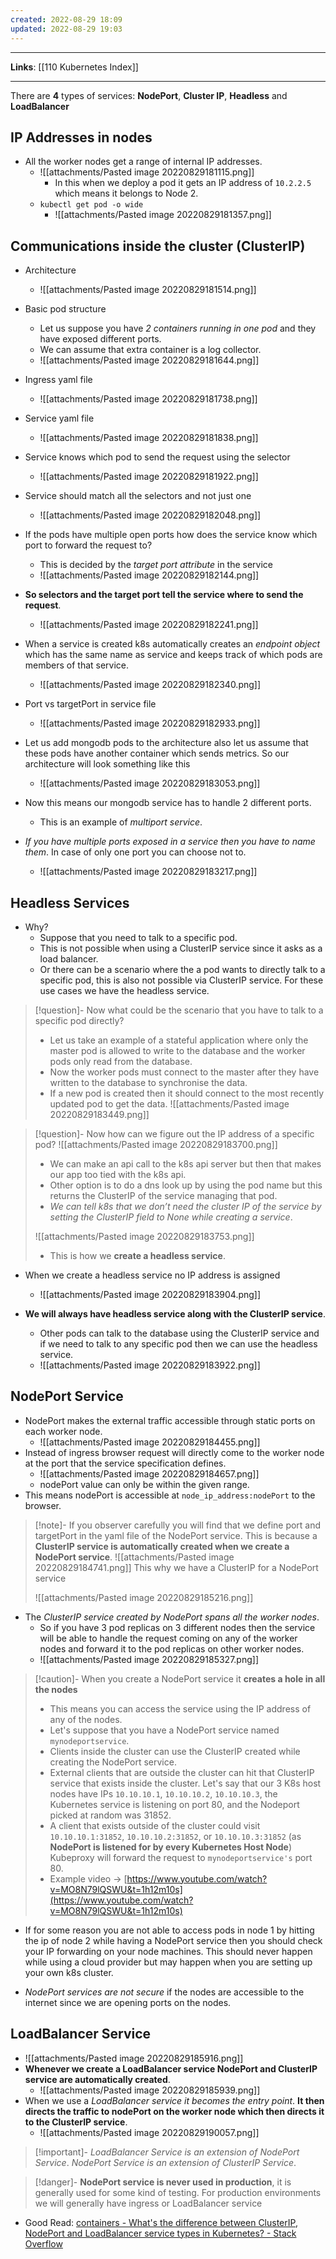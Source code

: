 ```yaml
---
created: 2022-08-29 18:09
updated: 2022-08-29 19:03
---
```

---
**Links**: [[110 Kubernetes Index]]

---
There are **4** types of services: **NodePort**, **Cluster IP**, **Headless** and **LoadBalancer**

## IP Addresses in nodes
- All the worker nodes get a range of internal IP addresses.
	- ![[attachments/Pasted image 20220829181115.png]]
		- In this when we deploy a pod it gets an IP address of `10.2.2.5` which means it belongs to Node 2.
	- `kubectl get pod -o wide`
		- ![[attachments/Pasted image 20220829181357.png]]

## Communications inside the cluster (ClusterIP)
- Architecture
	- ![[attachments/Pasted image 20220829181514.png]]

- Basic pod structure
	- Let us suppose you have *2 containers running in one pod* and they have exposed different ports. 
	- We can assume that extra container is a log collector.
	- ![[attachments/Pasted image 20220829181644.png]]
- Ingress yaml file
	- ![[attachments/Pasted image 20220829181738.png]]
- Service yaml file
	- ![[attachments/Pasted image 20220829181838.png]]
- Service knows which pod to send the request using the selector
	- ![[attachments/Pasted image 20220829181922.png]]
- Service should match all the selectors and not just one
	- ![[attachments/Pasted image 20220829182048.png]]
- If the pods have multiple open ports how does the service know which port to forward the request to?
	- This is decided by the *target port attribute* in the service
	- ![[attachments/Pasted image 20220829182144.png]]
- **So selectors and the target port tell the service where to send the request**.
	- ![[attachments/Pasted image 20220829182241.png]]
- When a service is created k8s automatically creates an *endpoint object* which has the same name as service and keeps track of which pods are members of that service.
	- ![[attachments/Pasted image 20220829182340.png]]
- Port vs targetPort in service file
	- ![[attachments/Pasted image 20220829182933.png]] 

- Let us add mongodb pods to the architecture also let us assume that these pods have another container which sends metrics. So our architecture will look something like this
	- ![[attachments/Pasted image 20220829183053.png]]
- Now this means our mongodb service has to handle 2 different ports. 
	- This is an example of *multiport service*.
- *If you have multiple ports exposed in a service then you have to name them*. In case of only one port you can choose not to.
	- ![[attachments/Pasted image 20220829183217.png]]

## Headless Services
- Why?
	- Suppose that you need to talk to a specific pod. 
	- This is not possible when using a ClusterIP service since it asks as a load balancer. 
	- Or there can be a scenario where the a pod wants to directly talk to a specific pod, this is also not possible via ClusterIP service. For these use cases we have the headless service.

> [!question]- Now what could be the scenario that you have to talk to a specific pod directly?
> - Let us take an example of a stateful application where only the master pod is allowed to write to the database and the worker pods only read from the database.
> - Now the worker pods must connect to the master after they have written to the database to synchronise the data.
> - If a new pod is created then it should connect to the most recently updated pod to get the data.
> ![[attachments/Pasted image 20220829183449.png]]

> [!question]- Now how can we figure out the IP address of a specific pod?
> ![[attachments/Pasted image 20220829183700.png]]
> - We can make an api call to the k8s api server but then that makes our app too tied with the k8s api.
> - Other option is to do a dns look up by using the pod name but this returns the ClusterIP of the service managing that pod.
> - *We can tell k8s that we don’t need the cluster IP of the service by setting the ClusterIP field to None while creating a service*.
> 
> ![[attachments/Pasted image 20220829183753.png]]
> - This is how we **create a headless service**.

- When we create a headless service no IP address is assigned
	- ![[attachments/Pasted image 20220829183904.png]]

- **We will always have headless service along with the ClusterIP service**.
	- Other pods can talk to the database using the ClusterIP service and if we need to talk to any specific pod then we can use the headless service.
	- ![[attachments/Pasted image 20220829183922.png]]

## NodePort Service
- NodePort makes the external traffic accessible through static ports on each worker node.
	- ![[attachments/Pasted image 20220829184455.png]]
- Instead of ingress browser request will directly come to the worker node at the port that the service specification defines.
	- ![[attachments/Pasted image 20220829184657.png]]
	- nodePort value can only be within the given range.
- This means nodePort is accessible at `node_ip_address:nodePort` to the browser.

> [!note]- If you observer carefully you will find that we define port and targetPort in the yaml file of the NodePort service. This is because a **ClusterIP service is automatically created when we create a NodePort service**.
> ![[attachments/Pasted image 20220829184741.png]]
> This why we have a ClusterIP for a NodePort service
> 
> ![[attachments/Pasted image 20220829185216.png]]	

- The *ClusterIP service created by NodePort spans all the worker nodes*.
	- So if you have 3 pod replicas on 3 different nodes then the service will be able to handle the request coming on any of the worker nodes and forward it to the pod replicas on other worker nodes.
	- ![[attachments/Pasted image 20220829185327.png]]

> [!caution]- When you create a NodePort service it **creates a hole in all the nodes**
> - This means you can access the service using the IP address of any of the nodes.
> - Let's suppose that you have a NodePort service named `mynodeportservice`.
> - Clients inside the cluster can use the ClusterIP created while creating the NodePort service.
> - External clients that are outside the cluster can hit that ClusterIP service that exists inside the cluster. Let's say that our 3 K8s host nodes have IPs `10.10.10.1`, `10.10.10.2`, `10.10.10.3`, the Kubernetes service is listening on port 80, and the Nodeport picked at random was 31852.
> - A client that exists outside of the cluster could visit `10.10.10.1:31852`, `10.10.10.2:31852`, or `10.10.10.3:31852` (as **NodePort is listened for by every Kubernetes Host Node**) Kubeproxy will forward the request to `mynodeportservice's` port 80.
> - Example video → [https://www.youtube.com/watch?v=MO8N79lQSWU&t=1h12m10s](https://www.youtube.com/watch?v=MO8N79lQSWU&t=1h12m10s)

- If for some reason you are not able to access pods in node 1 by hitting the ip of node 2 while having a NodePort service then you should check your IP forwarding on your node machines. This should never happen while using a cloud provider but may happen when you are setting up your own k8s cluster.

- *NodePort services are not secure* if the nodes are accessible to the internet since we are opening ports on the nodes. 

## LoadBalancer Service
- ![[attachments/Pasted image 20220829185916.png]]
- **Whenever we create a LoadBalancer service NodePort and ClusterIP service are automatically created**.
	- ![[attachments/Pasted image 20220829185939.png]]
- When we use a *LoadBalancer service it becomes the entry point*. **It then directs the traffic to nodePort on the worker node which then directs it to the ClusterIP service**.
	- ![[attachments/Pasted image 20220829190057.png]]

> [!important]- *LoadBalancer Service is an extension of NodePort Service*. *NodePort Service is an extension of ClusterIP Service*.

> [!danger]- **NodePort service is never used in production**, it is generally used for some kind of testing. For production environments we will generally have ingress or LoadBalancer service

- Good Read: [containers - What's the difference between ClusterIP, NodePort and LoadBalancer service types in Kubernetes? - Stack Overflow](https://stackoverflow.com/questions/41509439/whats-the-difference-between-clusterip-nodeport-and-loadbalancer-service-types)